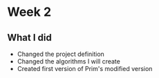 # Week 2

## What I did
- Changed the project definition
- Changed the algorithms I will create
- Created first version of Prim's modified version
